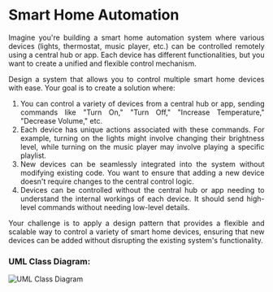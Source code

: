 # Smart Home Automation

<div align="justify">Imagine you're building a smart home automation system where various devices (lights, thermostat, music player, etc.) can be controlled remotely using a central hub or app. Each device has different functionalities, but you want to create a unified and flexible control mechanism.  
 
Design a system that allows you to control multiple smart home devices with ease. Your goal is to create a solution where:

 1. You can control a variety of devices from a central hub or app, sending commands like "Turn On," "Turn Off," "Increase Temperature," "Decrease Volume," etc.
 2. Each device has unique actions associated with these commands. For example, turning on the lights might involve changing their brightness level, while turning on the music player may involve playing a specific playlist.
 3. New devices can be seamlessly integrated into the system without modifying existing code. You want to ensure that adding a new device doesn't require changes to the central control logic.
 4. Devices can be controlled without the central hub or app needing to understand the internal workings of each device. It should send high-level commands without needing low-level details.

Your challenge is to apply a design pattern that provides a flexible and scalable way to control a variety of smart home devices, ensuring that new devices can be added without disrupting the existing system's functionality.

### **UML Class Diagram:**

![UML Class Diagram](https://github.com/user-attachments/assets/2bf79cff-f133-48eb-9f68-4eb3607dc66b)
